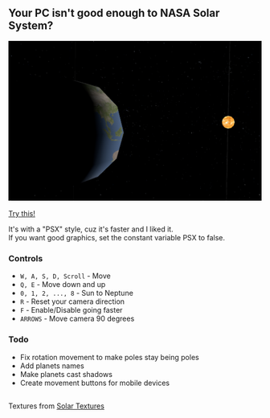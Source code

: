 ## Your PC isn't good enough to NASA Solar System?  

![Earth](https://raw.githubusercontent.com/alaanvv/Image-Database/main/Solar-System-3D/earth.png)

[Try this!](https://alaanvv.github.io/Solar-System-3D/)  
  
It's with a "PSX" style, cuz it's faster and I liked it.  
If you want good graphics, set the constant variable PSX to false.  
  
### Controls

 - `W, A, S, D, Scroll` - Move
 - `Q, E` - Move down and up
 - `0, 1, 2, ..., 8` - Sun to Neptune
 - `R` - Reset your camera direction
 - `F` - Enable/Disable going faster
 - `ARROWS` - Move camera 90 degrees
 
 ### Todo
 
- Fix rotation movement to make poles stay being poles
- Add planets names
- Make planets cast shadows
- Create movement buttons for mobile devices

##

Textures from [Solar Textures](https://www.solarsystemscope.com/textures/)
